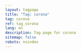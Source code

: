 ```yaml
---
layout: tagpage
title: "Tag: corona"
tag: corona
ref: tag_corona
lang: en
description: Tag page for corona
sitemap: false
robots: noindex
---
```

